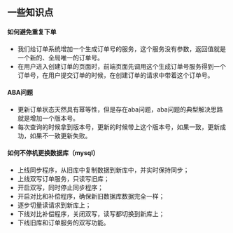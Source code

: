 ## 一些知识点

#### 如何避免重复下单

- 我们给订单系统增加一个生成订单号的服务，这个服务没有参数，返回值就是一个新的、全局唯一的订单号。
- 在用户进入创建订单的页面时，前端页面先调用这个生成订单号服务得到一个订单号，在用户提交订单的时候，在创建订单的请求中带着这个订单号。

#### ABA问题

- 更新订单状态天然具有幂等性，但是存在aba问题，aba问题的典型解决思路就是增加一个版本号。
- 每次查询的时候拿到版本号，更新的时候带上这个版本号，如果一致，更新成功，如果不一致更新失败。

#### 如何不停机更换数据库（mysql）

- 上线同步程序，从旧库中复制数据到新库中，并实时保持同步；
- 上线双写订单服务，只读写旧库；
- 开启双写，同时停止同步程序；
- 开启对比和补偿程序，确保新旧数据库数据完全一样；
- 逐步切量读请求到新库上；
- 下线对比补偿程序，关闭双写，读写都切换到新库上；
- 下线旧库和订单服务的双写功能。

